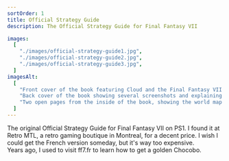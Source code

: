 ```yaml
---
sortOrder: 1
title: Official Strategy Guide
description: The Official Strategy Guide for Final Fantasy VII

images:
  [
    "./images/official-strategy-guide1.jpg",
    "./images/official-strategy-guide2.jpg",
    "./images/official-strategy-guide3.jpg",
  ]
imagesAlt:
  [
    "Front cover of the book featuring Cloud and the Final Fantasy VII logo.",
    "Back cover of the book showing several screenshots and explaining the book content.",
    "Two open pages from the inside of the book, showing the world map of Final Fantasy VII.",
  ]
---
```


The original Official Strategy Guide for Final Fantasy VII on PS1. I found it at Retro MTL, a retro gaming boutique in Montreal, for a decent price. I wish I could get the French version someday, but it's way too expensive.  
Years ago, I used to visit ff7.fr to learn how to get a golden Chocobo.
